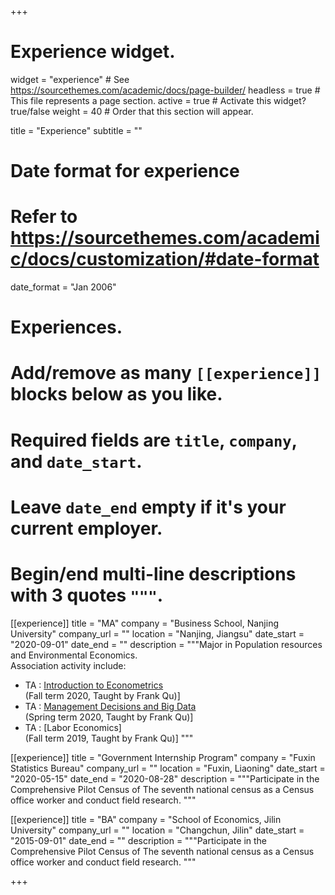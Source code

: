 +++
# Experience widget.
widget = "experience"  # See https://sourcethemes.com/academic/docs/page-builder/
headless = true  # This file represents a page section.
active = true  # Activate this widget? true/false
weight = 40  # Order that this section will appear.

title = "Experience"
subtitle = ""

# Date format for experience
#   Refer to https://sourcethemes.com/academic/docs/customization/#date-format
date_format = "Jan 2006"

# Experiences.
#   Add/remove as many `[[experience]]` blocks below as you like.
#   Required fields are `title`, `company`, and `date_start`.
#   Leave `date_end` empty if it's your current employer.
#   Begin/end multi-line descriptions with 3 quotes `"""`.
[[experience]]
  title = "MA"
  company = "Business School, Nanjing University"
  company_url = ""
  location = "Nanjing, Jiangsu"
  date_start = "2020-09-01"
  date_end = ""
  description = """Major in Population resources and Environmental Economics.  
  Association activity include:
  
  * TA : [Introduction to Econometrics](https://byelenin.github.io/Metrics_2020/)  
  (Fall term 2020, Taught by Frank Qu)]
  * TA : [Management Decisions and Big Data](https://byelenin.github.io/MBA_Big_Data/)  
  (Spring term 2020, Taught by Frank Qu)]
  * TA : [Labor Economics]  
  (Fall term 2019, Taught by Frank Qu)]
  """

[[experience]]
  title = "Government Internship Program"
  company = "Fuxin Statistics Bureau"
  company_url = ""
  location = "Fuxin, Liaoning"
  date_start = "2020-05-15"
  date_end = "2020-08-28"
  description = """Participate in the Comprehensive Pilot Census of The seventh national census as a Census office worker and conduct field research.
  """

[[experience]]
  title = "BA"
  company = "School of Economics, Jilin University"
  company_url = ""
  location = "Changchun, Jilin"
  date_start = "2015-09-01"
  date_end = ""
  description = """Participate in the Comprehensive Pilot Census of The seventh national census as a Census office worker and conduct field research.
  """

+++